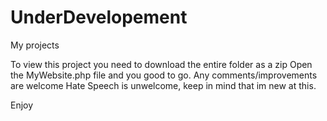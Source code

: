# UnderDevelopement
My projects 

To view this project you need to download the entire folder as a zip
Open the MyWebsite.php file and you good to go.
Any comments/improvements are welcome
Hate Speech is unwelcome, keep in mind that im new at this.

Enjoy 
